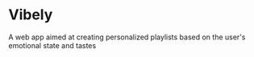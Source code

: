 # Vibely
A web app aimed at creating personalized playlists based on the user's emotional state and tastes 
